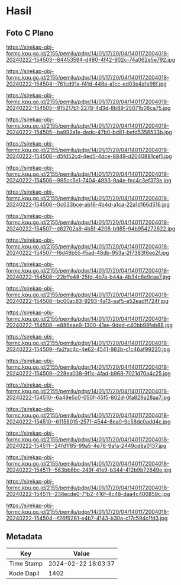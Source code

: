 # Hasil

## Foto C Plano

https://sirekap-obj-formc.kpu.go.id/2155/pemilu/pdpr/14/01/17/20/04/1401172004018-20240222-154503--84453594-d480-4f42-902c-74a062e5e792.jpg

https://sirekap-obj-formc.kpu.go.id/2155/pemilu/pdpr/14/01/17/20/04/1401172004018-20240222-154504--761cd91a-f41d-448a-a1cc-ed03e4a1e98f.jpg

https://sirekap-obj-formc.kpu.go.id/2155/pemilu/pdpr/14/01/17/20/04/1401172004018-20240222-154505--915217b1-2278-4d3d-8b89-25071b06ca75.jpg

https://sirekap-obj-formc.kpu.go.id/2155/pemilu/pdpr/14/01/17/20/04/1401172004018-20240222-154505--ba992a1e-dedc-47b0-bd81-befd5356533b.jpg

https://sirekap-obj-formc.kpu.go.id/2155/pemilu/pdpr/14/01/17/20/04/1401172004018-20240222-154506--d5fd52cd-4ed5-4dce-8849-d2040881cef1.jpg

https://sirekap-obj-formc.kpu.go.id/2155/pemilu/pdpr/14/01/17/20/04/1401172004018-20240222-154506--995cc5e1-7404-4993-9a4e-fec4c3ef373e.jpg

https://sirekap-obj-formc.kpu.go.id/2155/pemilu/pdpr/14/01/17/20/04/1401172004018-20240222-154506--0c033bce-ab16-4b4d-a1ca-22a1d166d516.jpg

https://sirekap-obj-formc.kpu.go.id/2155/pemilu/pdpr/14/01/17/20/04/1401172004018-20240222-154507--d62702a8-4b5f-4208-b985-94b954272622.jpg

https://sirekap-obj-formc.kpu.go.id/2155/pemilu/pdpr/14/01/17/20/04/1401172004018-20240222-154507--f6d48b55-f5ad-48db-953a-2f7383f6ee2f.jpg

https://sirekap-obj-formc.kpu.go.id/2155/pemilu/pdpr/14/01/17/20/04/1401172004018-20240222-154508--22bffe48-25fd-4b7a-b44a-4b34c8e9caa7.jpg

https://sirekap-obj-formc.kpu.go.id/2155/pemilu/pdpr/14/01/17/20/04/1401172004018-20240222-154508--bc00ac83-9293-4a13-aaf5-e52eadff724f.jpg

https://sirekap-obj-formc.kpu.go.id/2155/pemilu/pdpr/14/01/17/20/04/1401172004018-20240222-154508--e886eae9-1300-41ae-9ded-c40bb98feb88.jpg

https://sirekap-obj-formc.kpu.go.id/2155/pemilu/pdpr/14/01/17/20/04/1401172004018-20240222-154509--fa2fac4c-4e62-4541-982b-c1c46af99220.jpg

https://sirekap-obj-formc.kpu.go.id/2155/pemilu/pdpr/14/01/17/20/04/1401172004018-20240222-154509--228ea038-9f1c-4fad-b968-7021d70a4c25.jpg

https://sirekap-obj-formc.kpu.go.id/2155/pemilu/pdpr/14/01/17/20/04/1401172004018-20240222-154510--6a49e5c0-050f-45f5-802d-0fa829a28aa7.jpg

https://sirekap-obj-formc.kpu.go.id/2155/pemilu/pdpr/14/01/17/20/04/1401172004018-20240222-154510--61158015-2571-4544-8ea0-9c58dc0add4c.jpg

https://sirekap-obj-formc.kpu.go.id/2155/pemilu/pdpr/14/01/17/20/04/1401172004018-20240222-154511--24fd1f85-99a5-4e78-9afa-2449cd8a0137.jpg

https://sirekap-obj-formc.kpu.go.id/2155/pemilu/pdpr/14/01/17/20/04/1401172004018-20240222-154511--563bb8bc-249f-41e9-b344-412b9b72649e.jpg

https://sirekap-obj-formc.kpu.go.id/2155/pemilu/pdpr/14/01/17/20/04/1401172004018-20240222-154511--238ecde0-71b2-416f-8c48-daa4c400859c.jpg

https://sirekap-obj-formc.kpu.go.id/2155/pemilu/pdpr/14/01/17/20/04/1401172004018-20240222-154504--f26f9281-e4b7-4143-b30a-c17c594c1fd3.jpg


## Metadata

| Key        | Value               |
| ---------- | ------------------- |
| Time Stamp | 2024-02-22 16:03:37 |
| Kode Dapil | 1402                |



